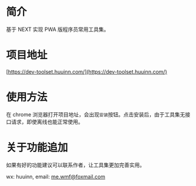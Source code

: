 # 简介

基于 NEXT 实现 PWA 版程序员常用工具集。

# 项目地址

[https://dev-toolset.huuinn.com/](https://dev-toolset.huuinn.com/)

# 使用方法

在 chrome 浏览器打开项目地址，会出现`安装`按钮。点击安装后，由于工具集无接口请求，即使离线也能正常使用。

# 关于功能追加

如果有好的功能建议可以联系作者，让工具集更加完善实用。

wx: huuinn, email: me.wmf@foxmail.com
